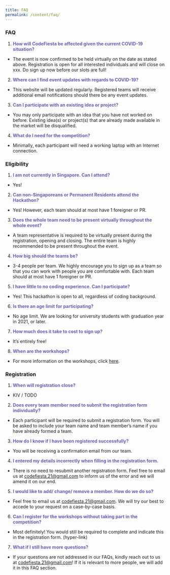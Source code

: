 ```yaml
---
title: FAQ
permalink: /content/faq/
---
```


### **FAQ**
1. <b style="color:#695db1">How will CodeFiesta be affected given the current COVID-19 situation?</b>
- The event is now confirmed to be held virtually on the date as stated above. Registration is open for all interested individuals and will close on xxx. Do sign up now before our slots are full!

2. <b style="color:#695db1">Where can I find event updates with regards to COVID-19?</b>
- This website will be updated regularly. Registered teams will receive additional email notifications should there be any event updates.

3. <b style="color:#695db1">Can I participate with an existing idea or project?</b>
- You may only participate with an idea that you have not worked on before. Existing idea(s) or project(s) that are already made available in the market will be disqualified.

4. <b style="color:#695db1">What do I need for the competition?</b>
- Minimally, each participant will need a working laptop with an Internet connection. 


### **Eligibility**
1. <b style="color:#695db1">I am not currently in Singapore. Can I attend?</b>
- Yes! 

2. <b style="color:#695db1">Can non-Singaporeans or Permanent Residents attend the Hackathon?</b>
- Yes! However, each team should at most have 1 foreigner or PR.

3. <b style="color:#695db1">Does the whole team need to be present virtually throughout the whole event?</b>
- A team representative is required to be virtually present during the registration, opening and closing. The entire team is highly recommended to be present throughout the event.

4. <b style="color:#695db1">How big should the teams be?</b>
- 3-4 people per team. We highly encourage you to sign up as a team so that you can work with people you are comfortable with. Each team should at most have 1 foreigner or PR.

5. <b style="color:#695db1">I have little to no coding experience. Can I participate?</b>
- Yes! This hackathon is open to all, regardless of coding background.

6. <b style="color:#695db1">Is there an age limit for participating?</b>
- No age limit. We are looking for university students with graduation year in 2021, or later. 

7. <b style="color:#695db1">How much does it take to cost to sign up?</b>
- It’s entirely free! 

8. <b style="color:#695db1">When are the workshops?</b>
- For more information on the workshops, click [here](/content/workshops).

### **Registration**
1. <b style="color:#695db1">When will registration close?</b>
- KIV / TODO

2. <b style="color:#695db1">Does every team member need to submit the registration form individually?</b>
- Each participant will be required to submit a registration form. You will be asked to include your team name and team member’s name if you have already formed a team.

3. <b style="color:#695db1">How do I know if I have been registered successfully?</b>
- You will be receiving a confirmation email from our team.

4. <b style="color:#695db1">I entered my details incorrectly when filling in the registration form.</b>
- There is no need to resubmit another registration form. Feel free to email us at codefiesta.21@gmail.com to inform us of the error and we will amend it on our end.

5. <b style="color:#695db1">I would like to add/ change/ remove a member. How do we do so?</b>
- Feel free to email us at codefiesta.21@gmail.com. We will try our best to accede to your request on a case-by-case basis.

6. <b style="color:#695db1">Can I register for the workshops without taking part in the competition?</b>
- Most definitely! You would still be required to complete and indicate this in the registration form. (hyper-link)

7. <b style="color:#695db1">What if I still have more questions?</b>
- If your questions are not addressed in our FAQs, kindly reach out to us at codefiesta.21@gmail.com! If it is relevant to more people, we will add it in this FAQ section.